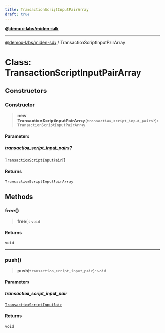 ```yaml
---
title: TransactionScriptInputPairArray
draft: true
---
```


[**@demox-labs/miden-sdk**](../index)

***

[@demox-labs/miden-sdk](../index) / TransactionScriptInputPairArray

# Class: TransactionScriptInputPairArray

## Constructors

### Constructor

> **new TransactionScriptInputPairArray**(`transaction_script_input_pairs?`): `TransactionScriptInputPairArray`

#### Parameters

##### transaction\_script\_input\_pairs?

[`TransactionScriptInputPair`](TransactionScriptInputPair)[]

#### Returns

`TransactionScriptInputPairArray`

## Methods

### free()

> **free**(): `void`

#### Returns

`void`

***

### push()

> **push**(`transaction_script_input_pair`): `void`

#### Parameters

##### transaction\_script\_input\_pair

[`TransactionScriptInputPair`](TransactionScriptInputPair)

#### Returns

`void`
